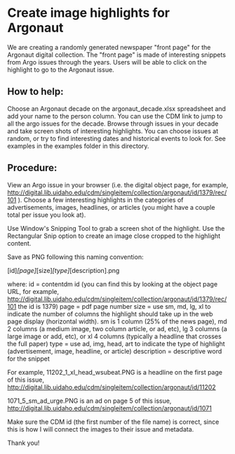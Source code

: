 Create image highlights for Argonaut
====================================

We are creating a randomly generated newspaper "front page" for the Argonaut digital collection.
The "front page" is made of interesting snippets from Argo issues through the years.
Users will be able to click on the highlight to go to the Argonaut issue. 

How to help:
------------

Choose an Argonaut decade on the argonaut_decade.xlsx spreadsheet and add your name to the person column. 
You can use the CDM link to jump to all the argo issues for the decade. 
Browse through issues in your decade and take screen shots of interesting highlights. 
You can choose issues at random, or try to find interesting dates and historical events to look for.
See examples in the examples folder in this directory.

Procedure: 
-----------

View an Argo issue in your browser (i.e. the digital object page, for example, http://digital.lib.uidaho.edu/cdm/singleitem/collection/argonaut/id/1379/rec/101 ).
Choose a few interesting highlights in the categories of advertisements, images, headlines, or articles (you might have a couple total per issue you look at). 

Use Window's Snipping Tool to grab a screen shot of the highlight. 
Use the Rectangular Snip option to create an image close cropped to the highlight content. 

Save as PNG following this naming convention:

[id]_[page]_[size]_[type]_[description].png

where:
id = contentdm id (you can find this by looking at the object page URL, for example, http://digital.lib.uidaho.edu/cdm/singleitem/collection/argonaut/id/1379/rec/101 the id is 1379) 
page = pdf page number
size = use sm, md, lg, xl to indicate the number of columns the highlight should take up in the web page display (horizontal width). sm is 1 column (25% of the news page), md 2 columns (a medium image, two column article, or ad, etc), lg 3 columns (a large image or add, etc), or xl 4 columns (typically a headline that crosses the full paper)
type = use ad, img, head, art to indicate the type of highlight (advertisement, image, headline, or article)
description = descriptive word for the snippet

For example, 
11202_1_xl_head_wsubeat.PNG is a headline on the first page of this issue, http://digital.lib.uidaho.edu/cdm/singleitem/collection/argonaut/id/11202

1071_5_sm_ad_urge.PNG is an ad on page 5 of this issue, http://digital.lib.uidaho.edu/cdm/singleitem/collection/argonaut/id/1071

Make sure the CDM id (the first number of the file name) is correct, since this is how I will connect the images to their issue and metadata. 

Thank you! 

